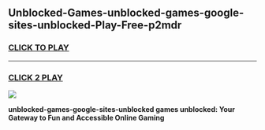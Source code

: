 
## Unblocked-Games-unblocked-games-google-sites-unblocked-Play-Free-p2mdr
<h3>
<a href="https://premium76.site?title=unblocked-games-google-sites-unblocked&ref=21A">CLICK TO PLAY</a></h3>
<hr>

<h3>
<a href="https://premium76.site?title=unblocked-games-google-sites-unblocked&ref=21A">CLICK 2 PLAY</a>
  
</h3>

<a href="https://premium76.site?title=unblocked-games-google-sites-unblocked&ref=21A"><img src="https://clearcache.store/games.png"></a>


**unblocked-games-google-sites-unblocked games unblocked: Your Gateway to Fun and Accessible Online Gaming**
